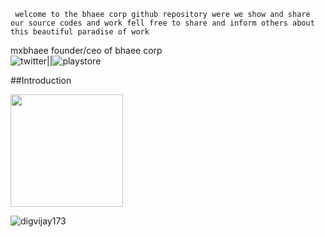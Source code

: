 `` welcome to the bhaee corp github repository were we show and share our source codes and work fell free to share and inform others about this beautiful paradise of work``
</br>

<bold>mxbhaee founder/ceo of bhaee corp</bold>
</br>
![twitter](https://visitor-badge.glitch.me/badge?page_id=page.id)||![playstore](https://visitor-badge.glitch.me/badge?page_id=page.id)


##Introduction

<img height="180em" src="https://github-readme-stats.vercel.app/api?username=mxbhaee&show_icons=true&hide_border=true&&count_private=true&include_all_commits=true" />
</br>
<p align="left"> 
<img src="https://komarev.com/ghpvc/?username=mxbhaee&label=Views&color=blue&style=plastic" alt="digvijay173" />
</p>

